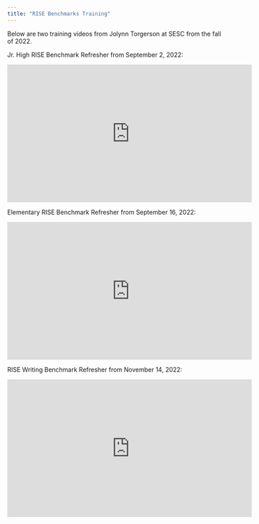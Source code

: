 ```yaml
---
title: "RISE Benchmarks Training"
---
```


Below are two training videos from Jolynn Torgerson at SESC from the fall of 2022.

Jr. High RISE Benchmark Refresher from September 2, 2022:

<iframe width="560" height="315" src="https://www.youtube.com/embed/WklZqyC72eI" title="YouTube video player" frameborder="0" allow="accelerometer; autoplay; clipboard-write; encrypted-media; gyroscope; picture-in-picture" allowfullscreen></iframe>

Elementary RISE Benchmark Refresher from September 16, 2022:

<iframe width="560" height="315" src="https://www.youtube.com/embed/NGctZNt4CUs" title="YouTube video player" frameborder="0" allow="accelerometer; autoplay; clipboard-write; encrypted-media; gyroscope; picture-in-picture" allowfullscreen></iframe>

RISE Writing Benchmark Refresher from November 14, 2022:

<iframe width="560" height="315" src="https://www.youtube.com/embed/JULcyFRg4rY" title="YouTube video player" frameborder="0" allow="accelerometer; autoplay; clipboard-write; encrypted-media; gyroscope; picture-in-picture" allowfullscreen></iframe>
